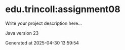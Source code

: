 # edu.trincoll:assignment08

Write your project description here...

Java version 23

Generated at 2025-04-30 13:59:54
